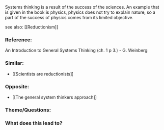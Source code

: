 Systems thinking is a result of the success of the sciences. An example that is given in the book is physics, physics does not try to explain nature, so a part of the success of physics comes from its limited objective.

see also: [[Reductionism]]

### Reference:

An Introduction to General Systems Thinking (ch. 1 p 3.) - G. Weinberg

### Similar:
- [[Scientists are reductionists]]

### Opposite:
- [[The general system thinkers approach]]

### Theme/Questions:

### What does this lead to?